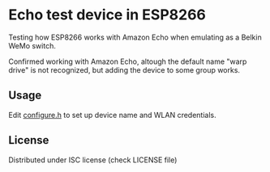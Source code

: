 # Echo test device in ESP8266

Testing how ESP8266 works with Amazon Echo when emulating as a Belkin WeMo switch.

Confirmed working with Amazon Echo, altough the default name "warp drive" is not recognized, but adding the device to some group works.

## Usage

Edit [configure.h](./user/configure.h) to set up device name and WLAN credentials.

## License

Distributed under ISC license (check LICENSE file)
